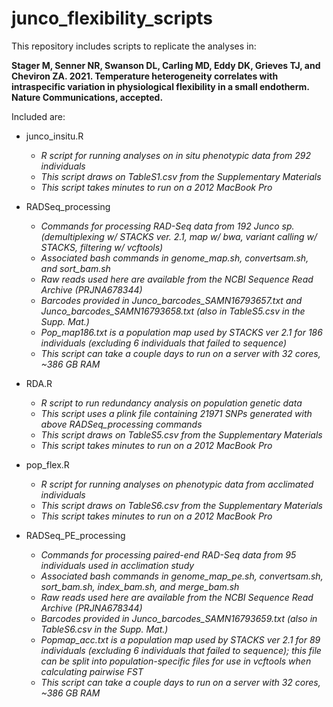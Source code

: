 # junco_flexibility_scripts

This repository includes scripts to replicate the analyses in:

**Stager M, Senner NR, Swanson DL, Carling MD, Eddy DK, Grieves TJ, and Cheviron ZA. 2021. Temperature heterogeneity correlates with intraspecific variation in physiological flexibility in a small endotherm. Nature Communications, accepted.**


Included are:

* junco_insitu.R  
  * *R script for running analyses on in situ phenotypic data from 292 individuals*
  * *This script draws on TableS1.csv from the Supplementary Materials*
  * *This script takes minutes to run on a 2012 MacBook Pro*

* RADSeq_processing 
  * *Commands for processing RAD-Seq data from 192 Junco sp. (demultiplexing w/ STACKS ver. 2.1, map w/ bwa, variant calling w/ STACKS, filtering w/ vcftools)*
  * *Associated bash commands in genome_map.sh, convertsam.sh, and sort_bam.sh*
  * *Raw reads used here are available from the NCBI Sequence Read Archive (PRJNA678344)*
  * *Barcodes provided in Junco_barcodes_SAMN16793657.txt and Junco_barcodes_SAMN16793658.txt (also in TableS5.csv in the Supp. Mat.)*
  * *Pop_map186.txt is a population map used by STACKS ver 2.1 for 186 individuals (excluding 6 individuals that failed to sequence)*
  * *This script can take a couple days to run on a server with 32 cores, ~386 GB RAM*

* RDA.R 
  * *R script to run redundancy analysis on population genetic data*
  * *This script uses a plink file containing 21971 SNPs generated with above RADSeq_processing commands*
  * *This script draws on TableS5.csv from the Supplementary Materials*
  * *This script takes minutes to run on a 2012 MacBook Pro*
  
* pop_flex.R 
  * *R script for running analyses on phenotypic data from acclimated individuals*
  * *This script draws on TableS6.csv from the Supplementary Materials*
  * *This script takes minutes to run on a 2012 MacBook Pro*

* RADSeq_PE_processing 
  * *Commands for processing paired-end RAD-Seq data from 95 individuals used in acclimation study*
  * *Associated bash commands in genome_map_pe.sh, convertsam.sh, sort_bam.sh, index_bam.sh, and merge_bam.sh*
  * *Raw reads used here are available from the NCBI Sequence Read Archive (PRJNA678344)*
  * *Barcodes provided in Junco_barcodes_SAMN16793659.txt (also in TableS6.csv in the Supp. Mat.)*
  * *Popmap_acc.txt is a population map used by STACKS ver 2.1 for 89 individuals (excluding 6 individuals that failed to sequence); this file can be split into population-specific files for use in vcftools when calculating pairwise FST*
   * *This script can take a couple days to run on a server with 32 cores, ~386 GB RAM*
